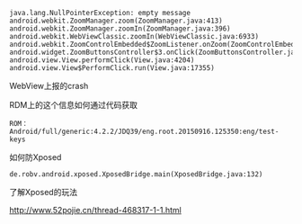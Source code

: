 [Tag]: android

```
java.lang.NullPointerException: empty message
android.webkit.ZoomManager.zoom(ZoomManager.java:413)
android.webkit.ZoomManager.zoomIn(ZoomManager.java:396)
android.webkit.WebViewClassic.zoomIn(WebViewClassic.java:6933)
android.webkit.ZoomControlEmbedded$ZoomListener.onZoom(ZoomControlEmbedded.java:112)
android.widget.ZoomButtonsController$3.onClick(ZoomButtonsController.java:269)
android.view.View.performClick(View.java:4204)
android.view.View$PerformClick.run(View.java:17355)
```

WebView上报的crash


RDM上的这个信息如何通过代码获取

```
ROM：Android/full/generic:4.2.2/JDQ39/eng.root.20150916.125350:eng/test-keys
```


如何防Xposed

```
de.robv.android.xposed.XposedBridge.main(XposedBridge.java:132)
```

了解Xposed的玩法

http://www.52pojie.cn/thread-468317-1-1.html
